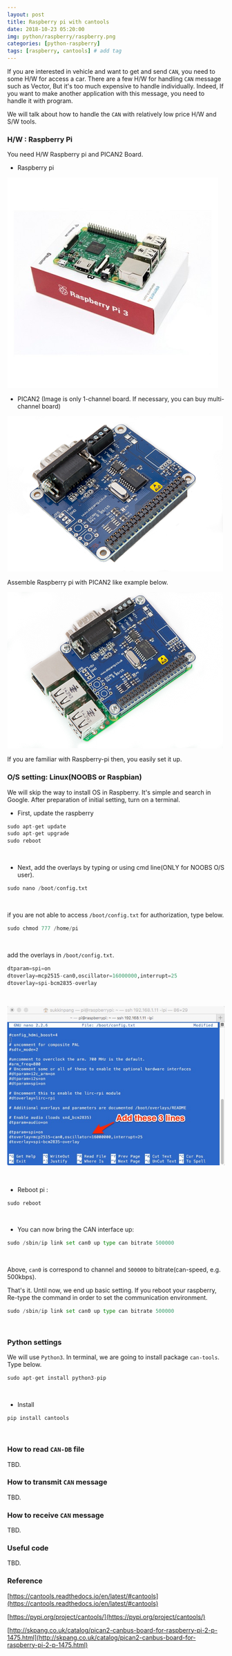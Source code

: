 ```yaml
---
layout: post
title: Raspberry pi with cantools  
date: 2018-10-23 05:20:00
img: python/raspberry/raspberry.png
categories: [python-raspberry] 
tags: [raspberry, cantools] # add tag
---
```


If you are interested in vehicle and want to get and send `CAN`, you need to some H/W for access a car.
There are a few H/W for handling `CAN` message such as Vector, But it's too much expensive to handle individually.
Indeed, If you want to make another application with this message, you need to handle it with program.

We will talk about how to handle the `CAN` with relatively low price H/W and S/W tools.

### H/W : Raspberry Pi

You need H/W Raspberry pi and PICAN2 Board.

+ Raspberry pi

![pi3](../assets/img/python/raspberry/cantools/pi3.jpg)

+ PICAN2 (Image is only 1-channel board. If necessary, you can buy multi-channel board) 

![pican2](../assets/img/python/raspberry/cantools/pican2.jpg)

Assemble Raspberry pi with PICAN2 like example below.

![pican2_pi](../assets/img/python/raspberry/cantools/pican2_pi.jpg)


If you are familiar with Raspberry-pi then, you easily set it up.

### O/S setting: Linux(NOOBS or Raspbian)

We will skip the way to install OS in Raspberry. It's simple and search in Google.
After preparation of initial setting, turn on a terminal.

+ First, update the raspberry

```python
sudo apt-get update 
sudo apt-get upgrade 
sudo reboot
```

<br>

+ Next, add the overlays by typing or using cmd line(ONLY for NOOBS O/S user).

```python
sudo nano /boot/config.txt
```

<br>

if you are not able to access `/boot/config.txt` for authorization, type below.
```python
sudo chmod 777 /home/pi
```

<br>

add the overlays in `/boot/config.txt`.

```python
dtparam=spi=on 
dtoverlay=mcp2515-can0,oscillator=16000000,interrupt=25 
dtoverlay=spi-bcm2835-overlay
```

<br>

![overlays](../assets/img/python/raspberry/cantools/overlays.jpg)

<br>

+ Reboot pi :

```python
sudo reboot
```

<br>

+ You can now bring the CAN interface up:

```python
sudo /sbin/ip link set can0 up type can bitrate 500000
```

<br>

Above, `can0` is correspond to channel and `500000` to bitrate(can-speed, e.g. 500kbps).

That's it. Until now, we end up basic setting. If you reboot your raspberry, Re-type the command in order to set the communication environment.

```python
sudo /sbin/ip link set can0 up type can bitrate 500000
```

<br>

### Python settings

We will use `Python3`. In terminal, we are going to install package `can-tools`. Type below.

```python
sudo apt-get install python3-pip
```

<br>

+ Install

```python
pip install cantools
```

<br>

### How to read `CAN-DB` file

TBD.

### How to transmit `CAN` message

TBD.

### How to receive `CAN` message

TBD.

### Useful code

TBD.


### Reference

[https://cantools.readthedocs.io/en/latest/#cantools](https://cantools.readthedocs.io/en/latest/#cantools)

[https://pypi.org/project/cantools/](https://pypi.org/project/cantools/)

[http://skpang.co.uk/catalog/pican2-canbus-board-for-raspberry-pi-2-p-1475.html](http://skpang.co.uk/catalog/pican2-canbus-board-for-raspberry-pi-2-p-1475.html)






